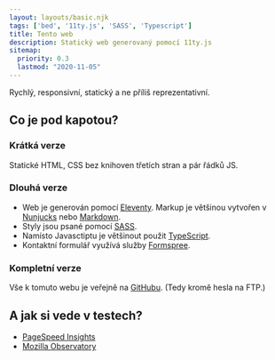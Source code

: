 ```yaml
---
layout: layouts/basic.njk
tags: ['bed', '11ty.js', 'SASS', 'Typescript']
title: Tento web
description: Statický web generovaný pomocí 11ty.js
sitemap:
  priority: 0.3
  lastmod: "2020-11-05"
---
```

<section class="top">
  <div class="container">
    <p>Rychlý, responsivní, statický a ne příliš reprezentativní.</p>
  </div>
</section>
<section class="basic">
  <div class="container">

## Co je pod kapotou?

### Krátká verze
Statické HTML, CSS bez knihoven třetích stran a pár řádků JS. 

### Dlouhá verze
 * Web je generován pomocí [Eleventy](https://www.11ty.dev/). Markup je většinou vytvořen v [Nunjucks](https://mozilla.github.io/nunjucks/) nebo [Markdown](https://www.markdownguide.org/).
 * Styly jsou psané pomocí [SASS](https://sass-lang.com/).
 * Namísto Javasctiptu je většinout použit [TypeScript](https://www.typescriptlang.org/).
 * Kontaktní formulář využívá služby [Formspree](https://formspree.io/).

### Kompletní verze

Vše k tomuto webu je veřejně na [GitHubu](https://github.com/jbazant/bazant_dev). (Tedy kromě hesla na FTP.)

  </div>
</section>

<section class="basic">
  <div class="container">

## A jak si vede v testech?

 * [PageSpeed Insights](https://developers.google.com/speed/pagespeed/insights/?url=https%3A%2F%2Fbazant.dev)
 * [Mozilla Observatory](https://observatory.mozilla.org/analyze/bazant.dev)
  
  </div>
</section>